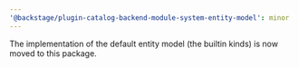 ```yaml
---
'@backstage/plugin-catalog-backend-module-system-entity-model': minor
---
```


The implementation of the default entity model (the builtin kinds) is now moved to this package.
